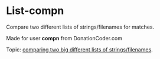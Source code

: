 # List-compn
Compare two different lists of strings/filenames for matches.

Made for user **compn** from DonationCoder.com

Topic: [comparing two big different lists of strings/filenames](https://www.donationcoder.com/forum/index.php?topic=54168.0).
